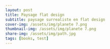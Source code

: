 ```yaml
---
layout: post
title: Paysage flat design
subtitle: paysage surrealiste en flat design
cover-img: /assets/img/planete 7.png
thumbnail-img: /assets/img/planete 7.png
share-img: /assets/img/path.jpg
tags: [books, test]
---
```

